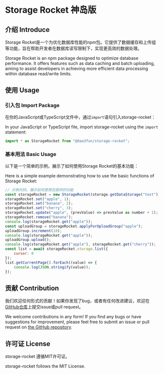 # Storage Rocket 神岛版

## 介绍 Introduce

Storage Rocket是一个为优化数据库性能的npm包。它提供了数据缓存和上传组等功能，旨在帮助开发者在数据库读写限制下，实现更高效的数据处理。

Storage Rocket is an npm package designed to optimize database performance. It offers features such as data caching and batch uploading, aiming to assist developers in achieving more efficient data processing within database read/write limits.

## 使用 Usage

### 引入包 Import Package

在你的JavaScript或TypeScript文件中，通过`import`语句引入storage-rocket：

In your JavaScript or TypeScript file, import storage-rocket using the `import` statement:

```javascript
import * as StorageRocket from "@dao3fun/storage-rocket";
```

### 基本用法 Basic Usage

以下是一个简单的示例，展示了如何使用Storage Rocket的基本功能：

Here is a simple example demonstrating how to use the basic functions of Storage Rocket:

```javascript
// 示例代码，展示如何使用包提供的功能
const storageRocket = new StorageRocket(storage.getDataStorage("test"));
storageRocket.set("apple", 1);
storageRocket.set("banana", 2);
storageRocket.set("cherry", 3);
storageRocket.update("apple", (prevValue) => prevValue as number + 1);
storageRocket.remove("banana");
console.log(storageRocket.get("apple"));
const uploadGroup = storageRocket.applyForUploadGroup("apple");
uploadGroup.increment(10);
console.log(storageRocket.get("apple"));
uploadGroup.upload();
console.log(storageRocket.get("apple"), storageRocket.get("cherry"));
const list = await storageRocket.storage.list({
    cursor: 0
});
list.getCurrentPage().forEach((value) => {
    console.log(JSON.stringify(value));
});
```

## 贡献 Contribution

我们欢迎任何形式的贡献！如果你发现了bug，或者有任何改进建议，欢迎在[GitHub仓库](https://github.com/Qck320923/StorageRocket)上提交issue或pull request。

We welcome contributions in any form! If you find any bugs or have suggestions for improvement, please feel free to submit an issue or pull request on [the GitHub repository](https://github.com/Qck320923/StorageRocket).

## 许可证 License

storage-rocket 遵循MIT许可证。

storage-rocket follows the MIT License.